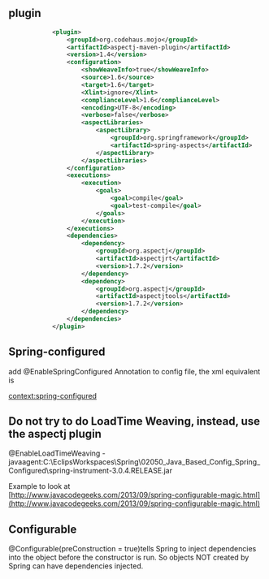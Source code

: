 
## plugin
```xml
			<plugin>
				<groupId>org.codehaus.mojo</groupId>
				<artifactId>aspectj-maven-plugin</artifactId>
				<version>1.4</version>
				<configuration>
					<showWeaveInfo>true</showWeaveInfo>
					<source>1.6</source>
					<target>1.6</target>
					<Xlint>ignore</Xlint>
					<complianceLevel>1.6</complianceLevel>
					<encoding>UTF-8</encoding>
					<verbose>false</verbose>
					<aspectLibraries>
						<aspectLibrary>
							<groupId>org.springframework</groupId>
							<artifactId>spring-aspects</artifactId>
						</aspectLibrary>
					</aspectLibraries>
				</configuration>
				<executions>
					<execution>
						<goals>
							<goal>compile</goal>
							<goal>test-compile</goal>
						</goals>
					</execution>
				</executions>
				<dependencies>
					<dependency>
						<groupId>org.aspectj</groupId>
						<artifactId>aspectjrt</artifactId>
						<version>1.7.2</version>
					</dependency>
					<dependency>
						<groupId>org.aspectj</groupId>
						<artifactId>aspectjtools</artifactId>
						<version>1.7.2</version>
					</dependency>
				</dependencies>
			</plugin>
```

## Spring-configured
add @EnableSpringConfigured Annotation to config file, the xml equivalent is 

 <context:spring-configured>
 


## Do not try to do LoadTime Weaving, instead, use the aspectj plugin  
@EnableLoadTimeWeaving
-javaagent:C:\EclipsWorkspaces\Spring\02050_Java_Based_Config_Spring_Configured\spring-instrument-3.0.4.RELEASE.jar

Example to look at  
[http://www.javacodegeeks.com/2013/09/spring-configurable-magic.html](http://www.javacodegeeks.com/2013/09/spring-configurable-magic.html)

## Configurable
@Configurable(preConstruction = true)tells Spring to inject dependencies into the object before the constructor is run. 
So objects NOT created by Spring can have dependencies injected.
